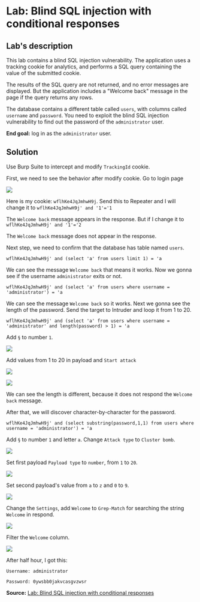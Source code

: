 # Lab: Blind SQL injection with conditional responses

## Lab's description

This lab contains a blind SQL injection vulnerability. The application uses a tracking cookie for analytics, and performs a SQL query containing the value of the submitted cookie.

The results of the SQL query are not returned, and no error messages are displayed. But the application includes a "Welcome back" message in the page if the query returns any rows.

The database contains a different table called `users`, with columns called `username` and `password`. You need to exploit the blind SQL injection vulnerability to find out the password of the `administrator` user.

**End goal:** log in as the `administrator` user.

## Solution

Use Burp Suite to intercept and modify `TrackingId` cookie.

First, we need to see the behavior after modify cookie. Go to login page

![](img/1.png)

Here is my cookie: `wflhKe4JqJmhwH9j`. Send this to Repeater and I will change it to `wflhKe4JqJmhwH9j' and '1'='1`

The `Welcome back` message appears in the response. But if I change it to `wflhKe4JqJmhwH9j' and '1'='2`

The `Welcome back` message does not appear in the response.

Next step, we need to confirm that the database has table named `users`.

`wflhKe4JqJmhwH9j' and (select 'a' from users limit 1) = 'a`

We can see the message `Welcome back` that means it works. Now we gonna see if the username `administrator` exits or not.

`wflhKe4JqJmhwH9j' and (select 'a' from users where username = 'administrator') = 'a`

We can see the message `Welcome back` so it works. Next we gonna see the length of the password. Send the target to Intruder and loop it from 1 to 20.

`wflhKe4JqJmhwH9j' and (select 'a' from users where username = 'administrator' and length(password) > 1) = 'a`

Add `§` to number `1`.

![](img/9.png)

Add values from 1 to 20 in payload and `Start attack`

![](img/8.png)

![](img/7.png)

We can see the length is different, because it does not respond the `Welcome back` message.

After that, we will discover character-by-character for the password.

`wflhKe4JqJmhwH9j' and (select substring(password,1,1) from users where username = 'administrator') = 'a`

Add `§` to number `1` and letter `a`. Change `Attack type` to `Cluster bomb`.

![](img/6.png)

Set first payload `Payload type` to `number`, from `1` to `20`.

![](img/5.png)

Set second payload's value from `a` to `z` and `0` to `9`.

![](img/4.png)

Change the `Settings`, add `Welcome` to `Grep-Match` for searching the string `Welcome` in respond.

![](img/3.png)

Filter the `Welcome` column.

![](img/2.png)

After half hour, I got this:

`Username: administrator`

`Password: 0ywsbb0jakvcasgvzwsr`

**Source:** [Lab: Blind SQL injection with conditional responses](https://portswigger.net/web-security/learning-paths/sql-injection/sql-injection-exploiting-blind-sql-injection-by-triggering-conditional-responses/sql-injection/blind/lab-conditional-responses)
